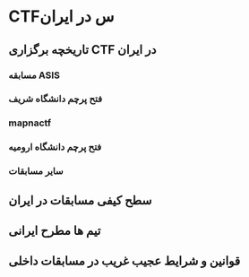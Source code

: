 # CTFس در ایران

##  تاریخچه برگزاری CTF در ایران 
### مسابقه ASIS
### فتح پرچم دانشگاه شریف
### mapnactf
### فتح پرچم دانشگاه ارومیه
### سایر مسابقات 
## سطح کیفی مسابقات در ایران
##  تیم ها مطرح ایرانی
## قوانین و شرایط عجیب غریب در مسابقات داخلی